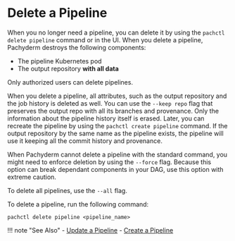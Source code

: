 # Delete a Pipeline

When you no longer need a pipeline, you can delete it by using the
`pachctl delete pipeline` command or in the UI. When
you delete a pipeline, Pachyderm destroys the following components:

* The pipeline Kubernetes pod
* The output repository **with all data**

Only authorized users can delete pipelines.

When you delete a pipeline, all attributes, such as the output repository
and the job history is deleted as well.
You can use the `--keep repo` flag that preserves the output repo with
all its branches and provenance. Only the information about the pipeline
history itself is erased. Later, you can recreate the pipeline by using
the `pachctl create pipeline` command. If the output repository by the same
name as the pipeline exists, the pipeline will use it
keeping all the commit history and provenance.

When Pachyderm cannot delete a pipeline with the standard command,
you might need to enforce deletion by using the `--force` flag. Because this
option can break dependant components in your DAG, use this option with
extreme caution.

To delete all pipelines, use the `--all` flag.

To delete a pipeline, run the following command:

```shell
pachctl delete pipeline <pipeline_name>
```

!!! note "See Also"
    - [Update a Pipeline](../updating-pipelines/)
    - [Create a Pipeline](../create-pipeline/)
